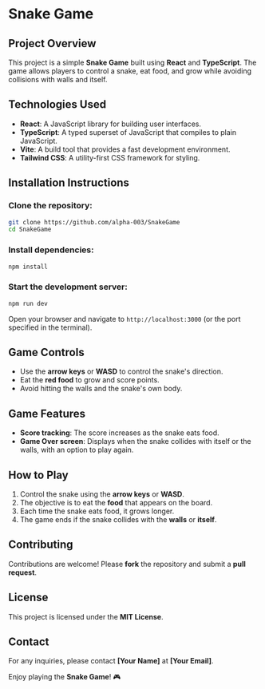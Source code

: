 # Snake Game

## Project Overview
This project is a simple **Snake Game** built using **React** and **TypeScript**. The game allows players to control a snake, eat food, and grow while avoiding collisions with walls and itself.

## Technologies Used
- **React**: A JavaScript library for building user interfaces.
- **TypeScript**: A typed superset of JavaScript that compiles to plain JavaScript.
- **Vite**: A build tool that provides a fast development environment.
- **Tailwind CSS**: A utility-first CSS framework for styling.

## Installation Instructions

### Clone the repository:
```bash
git clone https://github.com/alpha-003/SnakeGame
cd SnakeGame
```

### Install dependencies:
```bash
npm install
```

### Start the development server:
```bash
npm run dev
```

Open your browser and navigate to `http://localhost:3000` (or the port specified in the terminal).

## Game Controls
- Use the **arrow keys** or **WASD** to control the snake's direction.
- Eat the **red food** to grow and score points.
- Avoid hitting the walls and the snake's own body.

## Game Features
- **Score tracking**: The score increases as the snake eats food.
- **Game Over screen**: Displays when the snake collides with itself or the walls, with an option to play again.

## How to Play
1. Control the snake using the **arrow keys** or **WASD**.
2. The objective is to eat the **food** that appears on the board.
3. Each time the snake eats food, it grows longer.
4. The game ends if the snake collides with the **walls** or **itself**.

## Contributing
Contributions are welcome! Please **fork** the repository and submit a **pull request**.

## License
This project is licensed under the **MIT License**.

## Contact
For any inquiries, please contact **[Your Name]** at **[Your Email]**.

Enjoy playing the **Snake Game**! 🎮

